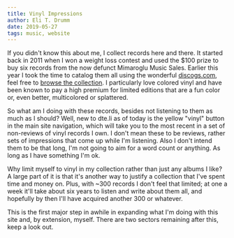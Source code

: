 ```yaml
---
title: Vinyl Impressions
author: Eli T. Drumm
date: 2019-05-27
tags: music, website
---
```



If you didn't know this about me, I collect records here and there.
It started back in 2011 when I won a weight loss contest and used the $100 prize to buy six records from the now defunct Mimaroglu Music Sales.
Earlier this year I took the time to catalog them all using the wonderful [discogs.com](https://www.discogs.com/),
feel free to [browse the collection](https://www.discogs.com/user/dte.li/collection).
I particularly love colored vinyl and have been known to pay a high premium for limited editions that are a fun color or, even better, multicolored or splattered.

So what am I doing with these records, besides not listening to them as much as I should?
Well, new to dte.li as of today is the yellow "vinyl" button in the main site navigation, which will take you to the most recent in a set of non-reviews of vinyl records I own. I don't mean these to be reviews, rather sets of impressions that come up while I'm listening.
Also I don't intend them to be that long, I'm not going to aim for a word count or anything. As long as I have something I'm ok.


Why limit myself to vinyl in my collection rather than just any albums I like?
A large part of it is that it's another way to justify a collection that I've spent time and money on.
Plus, with ~300 records I don't feel that limited; at one a week it'll take about six years to listen and write about them all, and hopefully by then I'll have acquired another 300 or whatever.

This is the first major step in awhile in expanding what I'm doing with this site and, by extension, myself.
There are two sectors remaining after this, keep a look out.
